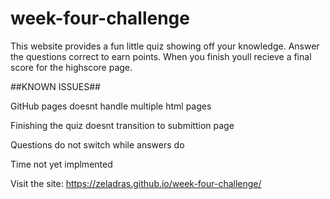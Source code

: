 # week-four-challenge

This website provides a fun little quiz showing off your knowledge. Answer the questions correct to earn points. When you finish youll recieve a final score for the highscore page.

##KNOWN ISSUES##

GitHub pages doesnt handle multiple html pages

Finishing the quiz doesnt transition to submittion page

Questions do not switch while answers do

Time not yet implmented


Visit the site: https://zeladras.github.io/week-four-challenge/
